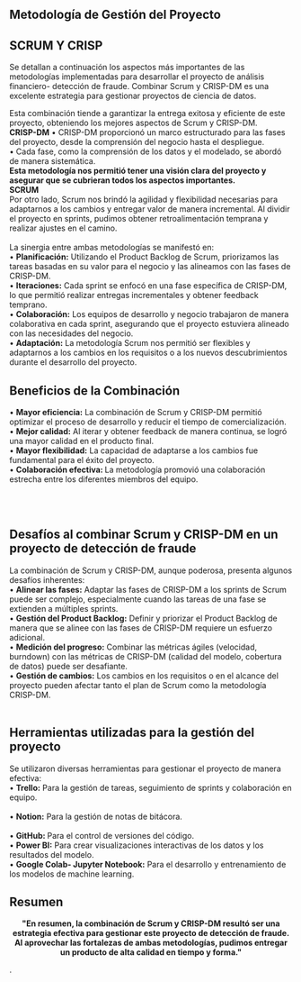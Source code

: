 ## Metodología de Gestión del Proyecto
## SCRUM Y CRISP
Se detallan a continuación los aspectos más importantes de las metodologías implementadas para desarrollar el proyecto de análisis financiero- detección de fraude. Combinar Scrum y CRISP-DM es una excelente estrategia para gestionar proyectos de ciencia de datos. 

Esta combinación tiende a garantizar la entrega exitosa y eficiente de este proyecto, obteniendo los mejores aspectos de Scrum y CRISP-DM.<br>
<strong>CRISP-DM</strong>
•	CRISP-DM proporcionó un marco estructurado para las fases del proyecto, desde la comprensión del negocio hasta el despliegue. <br>
•	Cada fase, como la comprensión de los datos y el modelado, se abordó de manera sistemática. <br>
<strong>Esta metodología nos permitió tener una visión clara del proyecto y asegurar que se cubrieran todos los aspectos importantes. </strong><br>
<strong>SCRUM</strong>
<br>Por otro lado, Scrum nos brindó la agilidad y flexibilidad necesarias para adaptarnos a los cambios y entregar valor de manera incremental. Al dividir el proyecto en sprints, pudimos obtener retroalimentación temprana y realizar ajustes en el camino.<br><br>
La sinergia entre ambas metodologías se manifestó en:<br>
•	<strong>Planificación:</strong> Utilizando el Product Backlog de Scrum, priorizamos las tareas basadas en su valor para el negocio y las alineamos con las fases de CRISP-DM.<br>
•	<strong>Iteraciones:</strong> Cada sprint se enfocó en una fase específica de CRISP-DM, lo que permitió realizar entregas incrementales y obtener feedback temprano.<br>
•	<strong>Colaboración:</strong> Los equipos de desarrollo y negocio trabajaron de manera colaborativa en cada sprint, asegurando que el proyecto estuviera alineado con las necesidades del negocio.<br>
•	<strong>Adaptación:</strong> La metodología Scrum nos permitió ser flexibles y adaptarnos a los cambios en los requisitos o a los nuevos descubrimientos durante el desarrollo del proyecto.<br>

## Beneficios de la Combinación<br>
•	<strong>Mayor eficiencia:</strong> La combinación de Scrum y CRISP-DM permitió optimizar el proceso de desarrollo y reducir el tiempo de comercialización.<br>
•	<strong>Mejor calidad:</strong> Al iterar y obtener feedback de manera continua, se logró una mayor calidad en el producto final.<br>
•	<strong>Mayor flexibilidad:</strong> La capacidad de adaptarse a los cambios fue fundamental para el éxito del proyecto.<br>
•	<strong>Colaboración efectiva: </strong>La metodología promovió una colaboración estrecha entre los diferentes miembros del equipo.<br><br>

<br>

## Desafíos al combinar Scrum y CRISP-DM en un proyecto de detección de fraude<br>
La combinación de Scrum y CRISP-DM, aunque poderosa, presenta algunos desafíos inherentes:<br>
•	<strong>Alinear las fases:</strong> Adaptar las fases de CRISP-DM a los sprints de Scrum puede ser complejo, especialmente cuando las tareas de una fase se extienden a múltiples sprints.<br>
•	<strong>Gestión del Product Backlog:</strong> Definir y priorizar el Product Backlog de manera que se alinee con las fases de CRISP-DM requiere un esfuerzo adicional.<br>
•	<strong>Medición del progreso:</strong> Combinar las métricas ágiles (velocidad, burndown) con las métricas de CRISP-DM (calidad del modelo, cobertura de datos) puede ser desafiante.<br>
•	<strong>Gestión de cambios:</strong> Los cambios en los requisitos o en el alcance del proyecto pueden afectar tanto el plan de Scrum como la metodología CRISP-DM.<br><br>

## Herramientas utilizadas para la gestión del proyecto
Se utilizaron diversas herramientas para gestionar el proyecto de manera efectiva:<br>
•	<strong>Trello:</strong> Para la gestión de tareas, seguimiento de sprints y colaboración en equipo.<br>	
•   <strong>Notion:</strong> Para la gestión de notas de bitácora.<br>	
•	<strong>GitHub: </strong>Para el control de versiones del código.<br>
•	<strong>Power BI:</strong> Para crear visualizaciones interactivas de los datos y los resultados del modelo.<br>
•	<strong>Google Colab- Jupyter Notebook:</strong> Para el desarrollo y entrenamiento de los modelos de machine learning.<br>

## Resumen
<p><center> <strong> "En resumen, la combinación de Scrum y CRISP-DM resultó ser una estrategia efectiva para gestionar este proyecto de detección de fraude. Al aprovechar las fortalezas de ambas metodologías, pudimos entregar un producto de alta calidad en tiempo y forma."</strong>
</center></p>.

